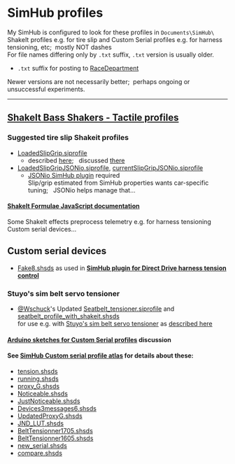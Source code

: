 # SimHub profiles
 My SimHub is configured to look for these profiles in `Documents\SimHub\`  
 ShakeIt profiles e.g. for tire slip and Custom Serial profiles e.g. for harness tensioning, etc;&nbsp; mostly NOT dashes  
 For file names differing only by `.txt` suffix, `.txt` version is usually older.
 - `.txt` suffix for posting to [RaceDepartment](https://www.overtake.gg/threads/simhub-shakeit-bass-shakers-custom-4-corner-tire-slip.198455/)  

 Newer versions are not necessarily better;&nbsp; perhaps ongoing or unsuccessful experiments.  

---

## [ShakeIt Bass Shakers - Tactile profiles](https://blekenbleu.github.io/pedals/shakeit.htm)
### Suggested tire slip Shakeit profiles
- [LoadedSlipGrip.siprofile](https://github.com/blekenbleu/SimHub-Profiles/blob/main/LoadedSlipGrip.siprofile)  
	- described [here](https://blekenbleu.github.io/pedals/shakeit.htm#S/G); &nbsp; discussed [there](https://www.overtake.gg/threads/simhub-shakeit-bass-shakers-custom-4-corner-tire-slip.198455/page-8)  
- [LoadedSlipGripJSONio.siprofile](https://github.com/blekenbleu/SimHub-Profiles/blob/main/LoadedSlipGripJSONio.siprofile),
	 [currentSlipGripJSONio.siprofile](https://github.com/blekenbleu/SimHub-Profiles/blob/main/currentSlipGripJSONio.siprofile)  
	- [JSONio SimHub plugin](https://github.com/blekenbleu/JSONio) required  
		Slip/grip estimated from SimHub properties wants car-specific tuning; &nbsp;  JSONio helps manage that...

#### [ShakeIt Formulae JavaScript documentation](https://blekenbleu.github.io/pedals/ShakeIt/)  
Some ShakeIt effects preprocess telemetry e.g. for harness tensioning Custom serial devices... 

## Custom serial devices
- [Fake8.shsds](Fake8.shsds) as used in [**SimHub plugin for Direct Drive harness tension control**](https://github.com/blekenbleu/Direct-Drive-harness-tension-tester)
### Stuyo's sim belt servo tensioner  
- [@Wschuck](https://discord.com/channels/299259397060689920/1075603500609839246/1077844957274062888)'s Updated [Seatbelt_tensioner.siprofile](Seatbelt_tensioner.siprofile)
   and [seatbelt_profile_with_shakeit.shsds](seatbelt_profile_with_shakeit.shsds)  
  for use e.g. with [Stuyo's sim belt servo tensioner](https://github.com/blekenbleu/Arduino-Blue-Pill/tree/main/Blue_ASCII_Servo)
  as [described here](https://blekenbleu.github.io/Arduino/Blue_ASCII_Servo/)
#### [Arduino sketches for Custom Serial profiles](https://blekenbleu.github.io/Arduino/SimHubCustomSerial) discussion
#### See [SimHub Custom serial profile atlas](https://blekenbleu.github.io/Arduino/shsds.htm) for details about these:  
   - [tension.shsds](tension.shsds.txt)
   - [running.shsds](running.shsds)
   - [proxy_G.shsds](proxy_G.shsds.txt)
   - [Noticeable.shsds](Noticeable.shsds.txt)
   - [JustNoticeable.shsds](JustNoticeable.shsds)
   - [Devices3messages6.shsds](Devices3messages6.shsds)
   - [UpdatedProxyG.shsds](UpdatedProxyG.shsds)
   - [JND_LUT.shsds](JND_LUT.shsds)
   - [BeltTensionner1705.shsds ](BeltTensionner1705.shsds )
   - [BeltTensionner1605.shsds](BeltTensionner1605.shsds)
   - [new_serial.shsds](new_serial.shsds)
   - [compare.shsds](compare.shsds)
